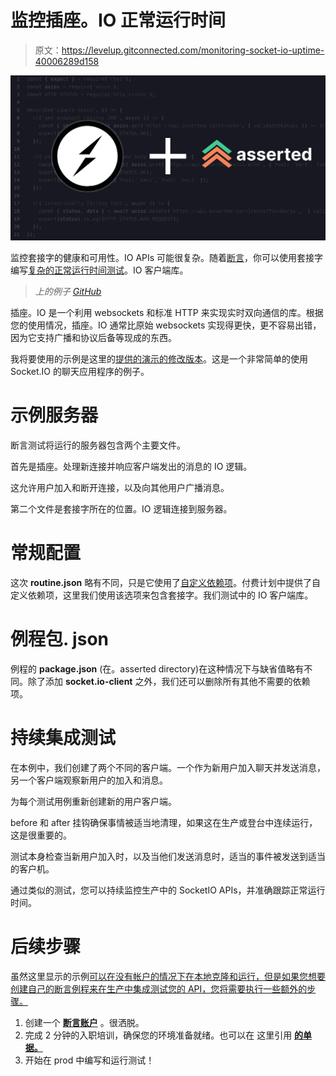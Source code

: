 # 监控插座。IO 正常运行时间

> 原文：<https://levelup.gitconnected.com/monitoring-socket-io-uptime-40006289d158>

![](img/17d8886af243f82fab194bc906cda69f.png)

监控套接字的健康和可用性。IO APIs 可能很复杂。随着[断言](https://asserted.io)，你可以使用套接字编写[复杂的正常运行时间测试](https://asserted.io/features/uptime-as-code)。IO 客户端库。

> *上的例子* [*GitHub*](https://github.com/assertedio/socketio-uptime)

插座。IO 是一个利用 websockets 和标准 HTTP 来实现实时双向通信的库。根据您的使用情况，插座。IO 通常比原始 websockets 实现得更快，更不容易出错，因为它支持广播和协议后备等现成的东西。

我将要使用的示例是这里的[提供的演示的修改版本](https://github.com/socketio/socket.io/tree/master/examples/chat)。这是一个非常简单的使用 Socket.IO 的聊天应用程序的例子。

# 示例服务器

断言测试将运行的服务器包含两个主要文件。

首先是插座。处理新连接并响应客户端发出的消息的 IO 逻辑。

这允许用户加入和断开连接，以及向其他用户广播消息。

第二个文件是套接字所在的位置。IO 逻辑连接到服务器。

# 常规配置

这次 **routine.json** 略有不同，只是它使用了[自定义依赖项](https://docs.asserted.io/reference/included-dependencies#custom-dependencies)。付费计划中提供了自定义依赖项，这里我们使用该选项来包含套接字。我们测试中的 IO 客户端库。

# 例程包. json

例程的 **package.json** (在。asserted directory)在这种情况下与缺省值略有不同。除了添加 **socket.io-client** 之外，我们还可以删除所有其他不需要的依赖项。

# 持续集成测试

在本例中，我们创建了两个不同的客户端。一个作为新用户加入聊天并发送消息，另一个客户端观察新用户的加入和消息。

为每个测试用例重新创建新的用户客户端。

before 和 after 挂钩确保事情被适当地清理，如果这在生产或登台中连续运行，这是很重要的。

测试本身检查当新用户加入时，以及当他们发送消息时，适当的事件被发送到适当的客户机。

通过类似的测试，您可以持续监控生产中的 SocketIO APIs，并准确跟踪正常运行时间。

# 后续步骤

虽然这里显示的示例[可以在没有帐户的情况下在本地克隆和运行，但是如果您想要创建自己的断言例程来在生产中集成测试您的 API，您将需要执行一些额外的步骤。](https://github.com/assertedio/socketio-uptime)

1.  创建一个 [**断言账户**](https://app.asserted.io/) 。很洒脱。
2.  完成 2 分钟的入职培训，确保您的环境准备就绪。也可以在 这里引用 [**的单据。**](https://docs.asserted.io/)
3.  开始在 prod 中编写和运行测试！